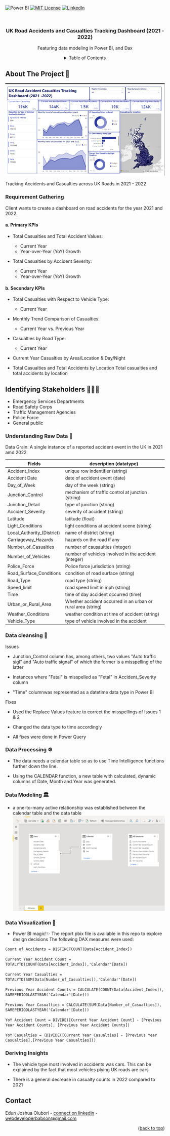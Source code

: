 
<!-- Improved compatibility of back to top link: See: https://github.com/othneildrew/Best-README-Template/pull/73 -->
<a name="readme-top"></a>
<!--
*** Thanks for checking out the Best-README-Template. If you have a suggestion
*** that would make this better, please fork the repo and create a pull request
*** or simply open an issue with the tag "enhancement".
*** Don't forget to give the project a star!
*** Thanks again! Now go create something AMAZING! :D
-->


![Power BI](https://img.shields.io/static/v1?style=for-the-badge&message=Power+BI&color=222222&logo=Power+BI&logoColor=F2C811&label=)
[![MIT License][license-shield]][license-url]
[![LinkedIn][linkedin-shield]][linkedin-url]

[license-shield]: https://img.shields.io/github/license/othneildrew/Best-README-Template.svg?style=for-the-badge
[license-url]: https://github.com/JoshuaOlubori/UK-Road-Accident-Casualties/blob/f47c7d604613183d31617d101d14ef5c96503f1d/LICENSE.txt
[linkedin-shield]: https://img.shields.io/badge/-LinkedIn-black.svg?style=for-the-badge&logo=linkedin&colorB=555
[linkedin-url]: https://linkedin.com/in/joshua-edun


<!-- PROJECT LOGO -->
<br />
<div align="center">

  <h3 align="center">UK Road Accidents and Casualties Tracking Dashboard (2021 - 2022)</h3>

  <p align="center">
    Featuring data modeling in Power BI, 
    and Dax <br />



<!-- TABLE OF CONTENTS -->
<details>
  <summary>Table of Contents</summary>
  <ul>
    <li><a href="#requirement">Requirement gathering</a></li>
        <li><a href="#stakeholders">Identifying stakeholders</a></li>
        <li> <a href="#raw-data">Understanding raw data</a></li>
        <li><a href="#data-cleansing">Data cleansing </a></li>
        <li><a href="#data-processing">Data processing</a></li> 
<li><a href="#modeling">Data modeling</a></li>
   <li><a href="#visualization">Data visualization</a></li> 
    <li><a href="#insights">Insights</a></li>
    <li><a href="#contact">Contact</a></li>
  </ul>
</details>


<div align="left">
<!-- ABOUT THE PROJECT -->
  
## About The Project 🍪 

![Dashboard](https://github.com/JoshuaOlubori/UK-Road-Accident-Casualties/blob/ddb49a64610e84d36ded41d2096050e7a2f3c183/report.png)

Tracking Accidents and Casualties across UK Roads in 2021 - 2022
<a name="requirement"/>
### Requirement Gathering

Client wants to create a dashboard on road accidents for the year 2021 and 2022.

#### a. Primary KPIs
- Total Casualties and Total Accident Values:
  - Current Year
  - Year-over-Year (YoY) Growth

- Total Casualties by Accident Severity:
  - Current Year
  - Year-over-Year (YoY) Growth

#### b. Secondary KPIs
- Total Casualties with Respect to Vehicle Type:
  - Current Year

- Monthly Trend Comparison of Casualties:
  - Current Year vs. Previous Year

- Casualties by Road Type:
  - Current Year

- Current Year Casualties by Area/Location & Day/Night

- Total Casualties and Total Accidents by Location
Total casualties and total accidents by location

<!-- -->
  <a name="stakeholders"/>
  
## Identifying Stakeholders 🧑🏽‍💼

- Emergency Services Departments
- Road Safety Corps
- Traffic Management Agencies
- Police Force
- General public
  
<a name="raw-data"/>
  
### Understanding Raw Data 🥩
  
Data Grain: A single instance of a reported accident event in the UK in 2021 amd 2022

| Fields | description (datatype) |
| ------------- | ------------- |
| Accident_Index  | unique row indentifier (string)  |
| Accident Date  | date of accident event (date)  |
| Day_of_Week  | day of the week (string)  |
| Junction_Control  | mechanism of traffic control at junction (string)  |
| Junction_Detail  | type of junction (string)  |
| Accident_Severity  | severity of accident (string)  |
| Latitude  | latitude (float)  |
| Light_Conditions  | light conditions at accident scene (string)  |
| Local_Authority_(District)  | name of district (string)  |
| Carriageway_Hazards  | hazards on the road if any  |
| Number_of_Casualties  | number of causaulties (integer)  |
| Number_of_Vehicles  | number of vehicles involved in the accident (integer)  |
| Police_Force  | Police force jurisdiction (string) |
| Road_Surface_Conditions  | condition of road surface (string)  |
| Road_Type  | road type (string) |
| Speed_limit  | road speed limit in mph (string)  |
| Time  | time of day accident occurred (time)|
| Urban_or_Rural_Area  | Whether accident occurred in an urban or rural area (string)  |
| Weather_Conditions | weather condition at time of accident (string)  |
| Vehicle_Type | type of vehicle involved in the accident  |


  <a name="data-cleansing"/>
  
### Data cleansing 🧹
  
Issues
- Junction_Control column has, among others, two values "Auto traffic sigl" and "Auto traffic signal" of which the former is a misspelling of the latter

- Instances where "Fatal" is misspelled as "Fetal" in Accident_Severity column

- "Time" columnwas represented as a datetime data type in Power BI

Fixes
- Used the Replace Values feature to correct the misspellings of Issues 1 & 2
- Changed the data type to time accordingly
- All fixes were done in Power Query

  <a name="data-processing"/> 
### Data Processing ⚙️

- The data needs a calendar table so as to use Time Intelligence functions further down the line.

- Using the CALENDAR function, a new table with calculated, dynamic columns of Date, Month and Year was generated.

  <a name="modeling"/>
### Data Modeling 🏛 

- a one-to-many active relationship was established between the calendar table and the data table 
![Schema](https://github.com/JoshuaOlubori/UK-Road-Accident-Casualties/blob/5e13ba670d1fef8f97a8643586e15cbc5a55f74e/data-model.png)

  <a name="visualization"/>
### Data Visualization 🎨

- Power BI magic!✨ The report pbix file is available in this repo to explore design decisions
  The following DAX measures were used:
  
```
Count of Accidents = DISTINCTCOUNT(Data[Accident_Index])

Current Year Accident Count = TOTALYTD(COUNT(Data[Accident_Index]),'Calendar'[Date])

Current Year Casualties = TOTALYTD(SUM(Data[Number_of_Casualties]),'Calendar'[Date])

Previous Year Accident Counts = CALCULATE(COUNT(Data[Accident_Index]), SAMEPERIODLASTYEAR('Calendar'[Date]))

Previous Year Casualties = CALCULATE(SUM(Data[Number_of_Casualties]),
SAMEPERIODLASTYEAR('Calendar'[Date]))

YoY Accident Count = DIVIDE([Current Year Accident Count] - [Previous Year Accident Counts], [Previous Year Accident Counts])

YoY Casualties = (DIVIDE([Current Year Casualties] - [Previous Year Casualties],[Previous Year Casualties]))
```
  
  <a name="insights"/>
  
### Deriving Insights

- The vehicle type most involved in accidents was cars. This can be explained by the fact that most vehicles plying UK roads are cars

- There is a general decrease in casualty counts in 2022 compared to 2021
 

<!-- CONTACT  ☎️ -->

  <a name="contact"/>
  
## Contact

Edun Joshua Olubori - [connect on linkedin](https://www.linkedin.com/in/abbabson) - webdeveloperbabson@gmail.com

<p align="right">(<a href="#readme-top">back to top</a>)</p>




